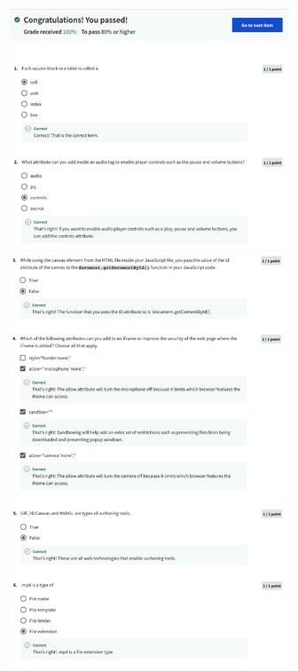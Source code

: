 ![Alt text](Screenshot%202566-04-14%20at%2017.11.46.png) ![Alt text](Screenshot%202566-04-14%20at%2017.11.57.png) ![Alt text](Screenshot%202566-04-14%20at%2017.12.03.png)